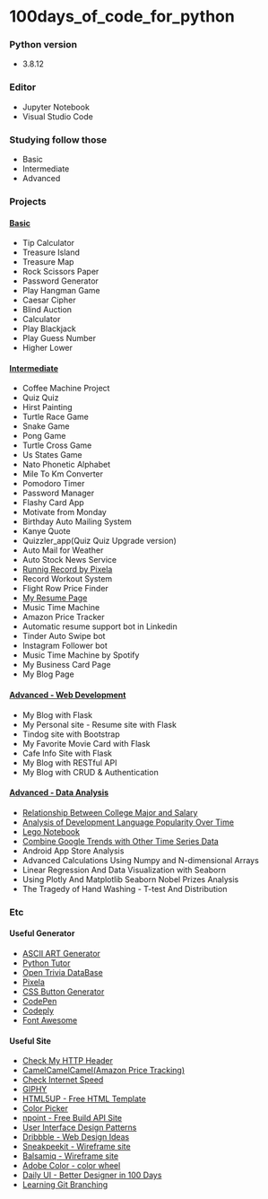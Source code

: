# 100days_of_code_for_python
### Python version
- 3.8.12

### Editor
- Jupyter Notebook
- Visual Studio Code

### Studying follow those
  - Basic 
  - Intermediate
  - Advanced

### Projects 
#### [Basic](https://github.com/Ki-Sung/100days_of_code_for_python/tree/main/basic_final_projects)
- Tip Calculator
- Treasure Island
- Treasure Map 
- Rock Scissors Paper
- Password Generator
- Play Hangman Game 
- Caesar Cipher
- Blind Auction 
- Calculator
- Play Blackjack 
- Play Guess Number
- Higher Lower
#### [Intermediate](https://github.com/Ki-Sung/100days_of_code_for_python/tree/main/intermediate_final_projects)
- Coffee Machine Project
- Quiz Quiz
- Hirst Painting
- Turtle Race Game
- Snake Game
- Pong Game
- Turtle Cross Game
- Us States Game
- Nato Phonetic Alphabet
- Mile To Km Converter
- Pomodoro Timer
- Password Manager
- Flashy Card App
- Motivate from Monday
- Birthday Auto Mailing System
- Kanye Quote
- Quizzler_app(Quiz Quiz Upgrade version)
- Auto Mail for Weather
- Auto Stock News Service
- [Runnig Record by Pixela](https://pixe.la/v1/users/kisung/graphs/graph1.html)
- Record Workout System
- Flight Row Price Finder
- [My Resume Page](https://ki-sung.github.io/my_page/)
- Music Time Machine
- Amazon Price Tracker
- Automatic resume support bot in Linkedin
- Tinder Auto Swipe bot
- Instagram Follower bot
- Music Time Machine by Spotify
- My Business Card Page
- My Blog Page 

#### [Advanced - Web Development](https://github.com/Ki-Sung/100days_of_code_for_python/tree/main/advanced_projects/web_projects)
- My Blog with Flask
- My Personal site - Resume site with Flask
- Tindog site with Bootstrap
- My Favorite Movie Card with Flask
- Cafe Info Site with Flask
- My Blog with RESTful API
- My Blog with CRUD & Authentication

#### [Advanced - Data Analysis](https://github.com/Ki-Sung/100days_of_code_for_python/tree/main/advanced_projects/data_analysis)
- [Relationship Between College Major and Salary](https://nbviewer.org/github/Ki-Sung/100days_of_code_for_python/blob/main/advanced_projects/data_analysis/01_Relationship_between_college_major_and_salary-Stduy.ipynb)
- [Analysis of Development Language Popularity Over Time](https://nbviewer.org/github/Ki-Sung/100days_of_code_for_python/blob/main/advanced_projects/data_analysis/02_Analysis_of_Development_Language_Popularity_Over_Time.ipynb)
- [Lego Notebook](https://nbviewer.org/github/Ki-Sung/100days_of_code_for_python/blob/main/advanced_projects/data_analysis/03_Lego_Analysis.ipynb)
- [Combine Google Trends with Other Time Series Data](https://nbviewer.org/github/Ki-Sung/100days_of_code_for_python/blob/main/advanced_projects/data_analysis/04_Combine_Google_Trends_with_Other_Time_Series_Data.ipynb)
- Android App Store Analysis
- Advanced Calculations Using Numpy and N-dimensional Arrays
- Linear Regression And Data Visualization with Seaborn
- Using Plotly And Matplotlib Seaborn Nobel Prizes Analysis
- The Tragedy of Hand Washing - T-test And Distribution

### Etc
#### Useful Generator
- [ASCII ART Generator](http://patorjk.com/software/taag/#p=display&f=Doom&t=Guess%20Number)
- [Python Tutor](https://pythontutor.com/python-debugger.html#mode=edit)
- [Open Trivia DataBase](https://opentdb.com/)
- [Pixela](https://pixe.la/)
- [CSS Button Generator](https://css3buttongenerator.com/)
- [CodePen](https://codepen.io/)
- [Codeply](https://www.codeply.com/)
- [Font Awesome](https://fontawesome.com/)
#### Useful Site 
- [Check My HTTP Header](https://myhttpheader.com/)
- [CamelCamelCamel(Amazon Price Tracking)](https://camelcamelcamel.com/)
- [Check Internet Speed](https://www.speedtest.net/result/15337033867)
- [GIPHY](https://giphy.com/)
- [HTML5UP - Free HTML Template](https://html5up.net/)
- [Color Picker](https://htmlcolorcodes.com/color-picker/)
- [npoint - Free Build API Site](https://www.npoint.io/)
- [User Interface Design Patterns](https://ui-patterns.com/patterns)
- [Dribbble - Web Design Ideas](https://dribbble.com/search/website)
- [Sneakpeekit - Wireframe site](https://sneakpeekit.com/)
- [Balsamiq - Wireframe site](https://balsamiq.com/)
- [Adobe Color - color wheel](https://color.adobe.com/ko/create/color-wheel)
- [Daily UI - Better Designer in 100 Days](https://www.dailyui.co/)
- [Learning Git Branching](https://learngitbranching.js.org/)
